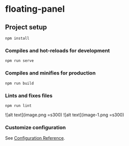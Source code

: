 # floating-panel

## Project setup

```
npm install
```

### Compiles and hot-reloads for development

```
npm run serve
```

### Compiles and minifies for production

```
npm run build
```

### Lints and fixes files

```
npm run lint
```

![alt text](image.png =s300)
![alt text](image-1.png =s300)

### Customize configuration

See [Configuration Reference](https://cli.vuejs.org/config/).
